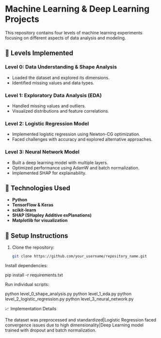 # Machine Learning & Deep Learning Projects

This repository contains four levels of machine learning experiments focusing on different aspects of data analysis and modeling.

## 📌 Levels Implemented
### Level 0: Data Understanding & Shape Analysis
- Loaded the dataset and explored its dimensions.
- Identified missing values and data types.

### Level 1: Exploratory Data Analysis (EDA)
- Handled missing values and outliers.
- Visualized distributions and feature correlations.

### Level 2: Logistic Regression Model
- Implemented logistic regression using Newton-CG optimization.
- Faced challenges with accuracy and explored alternative approaches.

### Level 3: Neural Network Model
- Built a deep learning model with multiple layers.
- Optimized performance using AdamW and batch normalization.
- Implemented SHAP for explainability.

## 🔧 Technologies Used
- **Python**
- **TensorFlow & Keras**
- **scikit-learn**
- **SHAP (SHapley Additive exPlanations)**
- **Matplotlib for visualization**

## 🚀 Setup Instructions
1. Clone the repository:
   ```bash
   git clone https://github.com/your_username/repository_name.git

Install dependencies:

pip install -r requirements.txt

Run individual scripts:

python level_0_shape_analysis.py
python level_1_eda.py
python level_2_logistic_regression.py
python level_3_neural_network.py

📈 Implementation Details

The dataset was preprocessed and standardized|Logistic Regression faced convergence issues due to high dimensionality|Deep Learning model trained with dropout and batch normalization.
